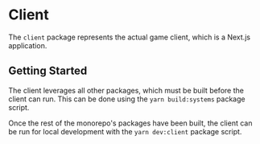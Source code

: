 # Client

The `client` package represents the actual game client, which is a Next.js application.

## Getting Started

The client leverages all other packages, which must be built before the client can run. This can be done using the `yarn build:systems` package script.

Once the rest of the monorepo's packages have been built, the client can be run for local development with the `yarn dev:client` package script.
